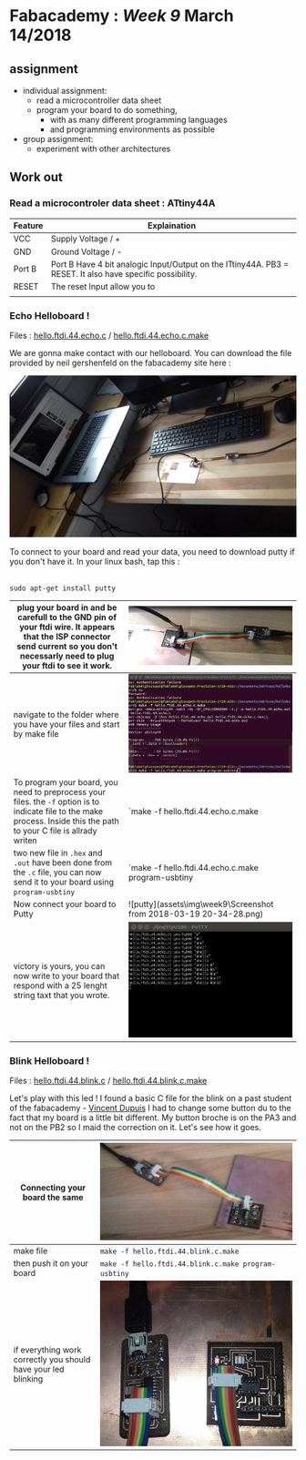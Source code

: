 # Fabacademy : *Week 9* **March 14/2018**

## assignment
* individual assignment:
  * read a microcontroller data sheet
  * program your board to do something,
    * with as many different programming languages
    * and programming environments as possible
* group assignment:
  * experiment with other architectures

## Work out

### Read a microcontroler data sheet : ATtiny44A

| Feature | Explaination |
| --- | --- |
| VCC | Supply Voltage / + |
| GND | Ground Voltage / - |
| Port B | Port B Have 4 bit analogic Input/Output on the ITtiny44A. PB3 = RESET. It also have specific possibility. |
| RESET | The reset Input allow you to  |
|  |  |

### Echo Helloboard !

Files : [hello.ftdi.44.echo.c](assets\files\helloboard\echoHello\hello.ftdi.44.echo.c) / [hello.ftdi.44.echo.c.make](assets\files\helloboard\echoHello\hello.ftdi.44.echo.c.make)

We are gonna make contact with our helloboard. You can download the file provided by neil gershenfeld on the fabacademy site here :


![starting](assets\img\week9\20180316_150430.jpg)

To connect to your board and read your data, you need to download putty if you don't have it. In your linux bash, tap this :

```

sudo apt-get install putty

```

| plug your board in and be carefull to the GND pin of your ftdi wire. It appears that the ISP connector send current so you don't necessarly need to plug your ftdi to see it work. | ![wirePics](assets\img\week9\helloWire.jpg) |
| --- | --- |
| navigate to the folder where you have your files and start by make file | ![helloboard](assets\img\week9\helloScreen.png) |
| To program your board, you need to preprocess your files. the `-f` option is to indicate file to the make process. Inside this the path to your C file is allrady writen | `make -f hello.ftdi.44.echo.c.make |
| two new file in `.hex` and `.out` have been done from the `.c` file, you can now send it to your board using `program-usbtiny` | `make -f hello.ftdi.44.echo.c.make program-usbtiny |
| Now connect your board to Putty | ![putty](assets\img\week9\Screenshot from 2018-03-19 20-34-28.png) |
| victory is yours, you can now write to your board that respond with a 25 lenght string taxt that you wrote. | ![helloPutty](assets\img\week9\helloPutty.jpg) |

### Blink Helloboard !

Files : [hello.ftdi.44.blink.c](assets\files\helloboard\blinkHello\hello.ftdi.44.blink.c) / [hello.ftdi.44.blink.c.make](assets\files\helloboard\blinkHello\hello.ftdi.44.blink.c.make)

Let's play with this led ! I found a basic C file for the blink on a past student of the fabacademy - [Vincent Dupuis](http://archive.fabacademy.org/archives/2016/fablabdigiscope/students/456/) I had to change some button du to the fact that my board is a little bit different. My button broche is on the PA3 and not on the PB2 so I maid the correction on it. Let's see how it goes.


| Connecting your board the same | ![BlinkyBoard](assets\img\week9\20180319_201143.jpg) |
| --- | --- |
| make file | `make -f hello.ftdi.44.blink.c.make` |
| then push it on your board | `make -f hello.ftdi.44.blink.c.make program-usbtiny` |
| if everything work correctly you should have your led blinking | ![trih](assets\img\week9\20180319_201219.jpg) |
